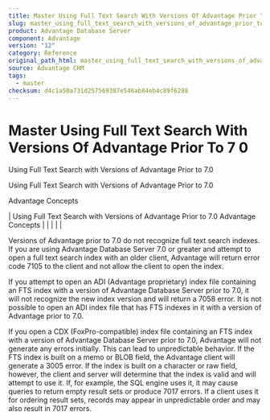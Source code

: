 ```yaml
---
title: Master Using Full Text Search With Versions Of Advantage Prior To 7 0
slug: master_using_full_text_search_with_versions_of_advantage_prior_to_7_0
product: Advantage Database Server
component: Advantage
version: "12"
category: Reference
original_path_html: master_using_full_text_search_with_versions_of_advantage_prior_to_7_0.htm
source: Advantage CHM
tags:
  - master
checksum: d4c1a50a731d257569387e546ab84eb4c89f6288
---
```


# Master Using Full Text Search With Versions Of Advantage Prior To 7 0

Using Full Text Search with Versions of Advantage Prior to 7.0

Using Full Text Search with Versions of Advantage Prior to 7.0

Advantage Concepts

| Using Full Text Search with Versions of Advantage Prior to 7.0  Advantage Concepts |  |  |  |  |

Versions of Advantage prior to 7.0 do not recognize full text search indexes. If you are using Advantage Database Server 7.0 or greater and attempt to open a full text search index with an older client, Advantage will return error code 7105 to the client and not allow the client to open the index.

If you attempt to open an ADI (Advantage proprietary) index file containing an FTS index with a version of Advantage Database Server prior to 7.0, it will not recognize the new index version and will return a 7058 error. It is not possible to open an ADI index file that has FTS indexes in it with a version of Advantage prior to 7.0.

If you open a CDX (FoxPro-compatible) index file containing an FTS index with a version of Advantage Database Server prior to 7.0, Advantage will not generate any errors initially. This can lead to unpredictable behavior. If the FTS index is built on a memo or BLOB field, the Advantage client will generate a 3005 error. If the index is built on a character or raw field, however, the client and server will determine that the index is valid and will attempt to use it. If, for example, the SQL engine uses it, it may cause queries to return empty result sets or produce 7017 errors. If a client uses it for ordering result sets, records may appear in unpredictable order and may also result in 7017 errors.
